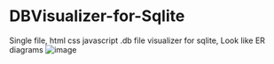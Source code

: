 # DBVisualizer-for-Sqlite
Single file, html css javascript .db file visualizer for sqlite, Look like ER diagrams
![image](https://github.com/user-attachments/assets/08df44a8-5a4f-4cf8-810b-ba26d49f55cb)
